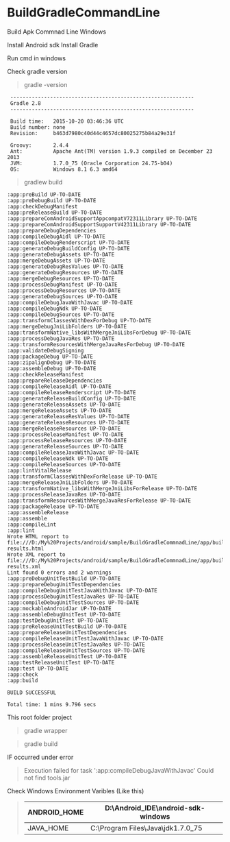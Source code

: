 # BuildGradleCommandLine

Build Apk Commnad Line Windows

Install Android sdk
Install Gradle

Run cmd in windows

Check gradle version

> gradle -version
 
 	 ------------------------------------------------------------
	 Gradle 2.8
	 ------------------------------------------------------------
	 
	 Build time:   2015-10-20 03:46:36 UTC
	 Build number: none
	 Revision:     b463d7980c40d44c4657dc80025275b84a29e31f
	 
	 Groovy:       2.4.4
	 Ant:          Apache Ant(TM) version 1.9.3 compiled on December 23 2013
	 JVM:          1.7.0_75 (Oracle Corporation 24.75-b04)
	 OS:           Windows 8.1 6.3 amd64 

> gradlew build

	:app:preBuild UP-TO-DATE
	:app:preDebugBuild UP-TO-DATE
	:app:checkDebugManifest
	:app:preReleaseBuild UP-TO-DATE
	:app:prepareComAndroidSupportAppcompatV72311Library UP-TO-DATE
	:app:prepareComAndroidSupportSupportV42311Library UP-TO-DATE
	:app:prepareDebugDependencies
	:app:compileDebugAidl UP-TO-DATE
	:app:compileDebugRenderscript UP-TO-DATE
	:app:generateDebugBuildConfig UP-TO-DATE
	:app:generateDebugAssets UP-TO-DATE
	:app:mergeDebugAssets UP-TO-DATE
	:app:generateDebugResValues UP-TO-DATE
	:app:generateDebugResources UP-TO-DATE
	:app:mergeDebugResources UP-TO-DATE
	:app:processDebugManifest UP-TO-DATE
	:app:processDebugResources UP-TO-DATE
	:app:generateDebugSources UP-TO-DATE
	:app:compileDebugJavaWithJavac UP-TO-DATE
	:app:compileDebugNdk UP-TO-DATE
	:app:compileDebugSources UP-TO-DATE
	:app:transformClassesWithDexForDebug UP-TO-DATE
	:app:mergeDebugJniLibFolders UP-TO-DATE
	:app:transformNative_libsWithMergeJniLibsForDebug UP-TO-DATE
	:app:processDebugJavaRes UP-TO-DATE
	:app:transformResourcesWithMergeJavaResForDebug UP-TO-DATE
	:app:validateDebugSigning
	:app:packageDebug UP-TO-DATE
	:app:zipalignDebug UP-TO-DATE
	:app:assembleDebug UP-TO-DATE
	:app:checkReleaseManifest
	:app:prepareReleaseDependencies
	:app:compileReleaseAidl UP-TO-DATE
	:app:compileReleaseRenderscript UP-TO-DATE
	:app:generateReleaseBuildConfig UP-TO-DATE
	:app:generateReleaseAssets UP-TO-DATE
	:app:mergeReleaseAssets UP-TO-DATE
	:app:generateReleaseResValues UP-TO-DATE
	:app:generateReleaseResources UP-TO-DATE
	:app:mergeReleaseResources UP-TO-DATE
	:app:processReleaseManifest UP-TO-DATE
	:app:processReleaseResources UP-TO-DATE
	:app:generateReleaseSources UP-TO-DATE
	:app:compileReleaseJavaWithJavac UP-TO-DATE
	:app:compileReleaseNdk UP-TO-DATE
	:app:compileReleaseSources UP-TO-DATE
	:app:lintVitalRelease
	:app:transformClassesWithDexForRelease UP-TO-DATE
	:app:mergeReleaseJniLibFolders UP-TO-DATE
	:app:transformNative_libsWithMergeJniLibsForRelease UP-TO-DATE
	:app:processReleaseJavaRes UP-TO-DATE
	:app:transformResourcesWithMergeJavaResForRelease UP-TO-DATE
	:app:packageRelease UP-TO-DATE
	:app:assembleRelease
	:app:assemble
	:app:compileLint
	:app:lint
	Wrote HTML report to file:///D:/My%20Projects/android/sample/BuildGradleCommnadLine/app/build/outputs/lint-results.html
	Wrote XML report to file:///D:/My%20Projects/android/sample/BuildGradleCommnadLine/app/build/outputs/lint-results.xml
	Lint found 0 errors and 2 warnings
	:app:preDebugUnitTestBuild UP-TO-DATE
	:app:prepareDebugUnitTestDependencies
	:app:compileDebugUnitTestJavaWithJavac UP-TO-DATE
	:app:processDebugUnitTestJavaRes UP-TO-DATE
	:app:compileDebugUnitTestSources UP-TO-DATE
	:app:mockableAndroidJar UP-TO-DATE
	:app:assembleDebugUnitTest UP-TO-DATE
	:app:testDebugUnitTest UP-TO-DATE
	:app:preReleaseUnitTestBuild UP-TO-DATE
	:app:prepareReleaseUnitTestDependencies
	:app:compileReleaseUnitTestJavaWithJavac UP-TO-DATE
	:app:processReleaseUnitTestJavaRes UP-TO-DATE
	:app:compileReleaseUnitTestSources UP-TO-DATE
	:app:assembleReleaseUnitTest UP-TO-DATE
	:app:testReleaseUnitTest UP-TO-DATE
	:app:test UP-TO-DATE
	:app:check
	:app:build

	BUILD SUCCESSFUL

	Total time: 1 mins 9.796 secs

This root folder project

> gradle wrapper

> gradle build

IF occurred under error 

> Execution failed for task ':app:compileDebugJavaWithJavac'
> Could not find tools.jar
 
Check Windows Environment Varibles (Like this)

>|ANDROID_HOME|D:\Android_IDE\android-sdk-windows |
>|------------|-----------------------------------|
>|JAVA_HOME   |C:\Program Files\Java\jdk1.7.0_75  |


 
